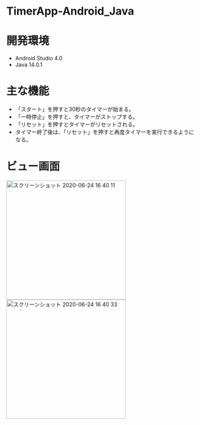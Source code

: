 # TimerApp-Android_Java

# 開発環境
* Android Studio 4.0
* Java 14.0.1

# 主な機能
* 「スタート」を押すと30秒のタイマーが始まる。
* 「一時停止」を押すと、タイマーがストップする。
* 「リセット」を押すとタイマーがリセットされる。
* タイマー終了後は、「リセット」を押すと再度タイマーを実行できるようになる。

# ビュー画面
<img width="313" alt="スクリーンショット 2020-06-24 16 40 11" src="https://user-images.githubusercontent.com/49052894/85516624-60b3ab00-b639-11ea-8bf9-69c17cf257ce.png">
<img width="313" alt="スクリーンショット 2020-06-24 16 40 33" src="https://user-images.githubusercontent.com/49052894/85516675-6f01c700-b639-11ea-9e64-e4a64dd56ee6.png">
